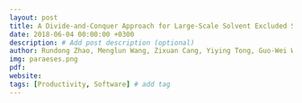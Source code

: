 ```yaml
---
layout: post
title: A Divide-and-Conquer Approach for Large-Scale Solvent Excluded Surface
date: 2018-06-04 00:00:00 +0300
description: # Add post description (optional)
author: Rundong Zhao, Menglun Wang, Zixuan Cang, Yiying Tong, Guo-Wei Wei.
img: paraeses.png
pdf: 
website:
tags: [Productivity, Software] # add tag
---
```


